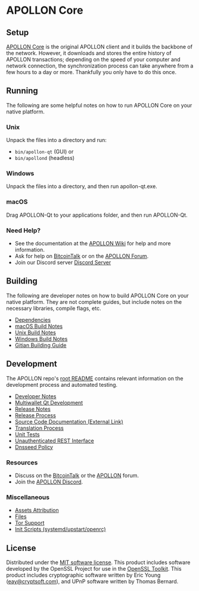 APOLLON Core
=============

Setup
---------------------
[APOLLON Core](http://apollon.org/wallet) is the original APOLLON client and it builds the backbone of the network. However, it downloads and stores the entire history of APOLLON transactions; depending on the speed of your computer and network connection, the synchronization process can take anywhere from a few hours to a day or more. Thankfully you only have to do this once.

Running
---------------------
The following are some helpful notes on how to run APOLLON Core on your native platform.

### Unix

Unpack the files into a directory and run:

- `bin/apollon-qt` (GUI) or
- `bin/apollond` (headless)

### Windows

Unpack the files into a directory, and then run apollon-qt.exe.

### macOS

Drag APOLLON-Qt to your applications folder, and then run APOLLON-Qt.

### Need Help?

* See the documentation at the [APOLLON Wiki](https://github.com/APOLLON-Project/APOLLON/wiki)
for help and more information.
* Ask for help on [BitcoinTalk](https://bitcointalk.org/index.php?topic=1262920.0) or on the [APOLLON Forum](http://forum.apollon.org/).
* Join our Discord server [Discord Server](https://discord.apollon.org)

Building
---------------------
The following are developer notes on how to build APOLLON Core on your native platform. They are not complete guides, but include notes on the necessary libraries, compile flags, etc.

- [Dependencies](dependencies.md)
- [macOS Build Notes](build-osx.md)
- [Unix Build Notes](build-unix.md)
- [Windows Build Notes](build-windows.md)
- [Gitian Building Guide](gitian-building.md)

Development
---------------------
The APOLLON repo's [root README](/README.md) contains relevant information on the development process and automated testing.

- [Developer Notes](developer-notes.md)
- [Multiwallet Qt Development](multiwallet-qt.md)
- [Release Notes](release-notes.md)
- [Release Process](release-process.md)
- [Source Code Documentation (External Link)](https://www.fuzzbawls.pw/apollon/doxygen/)
- [Translation Process](translation_process.md)
- [Unit Tests](unit-tests.md)
- [Unauthenticated REST Interface](REST-interface.md)
- [Dnsseed Policy](dnsseed-policy.md)

### Resources
* Discuss on the [BitcoinTalk](https://bitcointalk.org/index.php?topic=1262920.0) or the [APOLLON](http://forum.apollon.org/) forum.
* Join the [APOLLON Discord](https://discord.apollon.org).

### Miscellaneous
- [Assets Attribution](assets-attribution.md)
- [Files](files.md)
- [Tor Support](tor.md)
- [Init Scripts (systemd/upstart/openrc)](init.md)

License
---------------------
Distributed under the [MIT software license](/COPYING).
This product includes software developed by the OpenSSL Project for use in the [OpenSSL Toolkit](https://www.openssl.org/). This product includes
cryptographic software written by Eric Young ([eay@cryptsoft.com](mailto:eay@cryptsoft.com)), and UPnP software written by Thomas Bernard.
